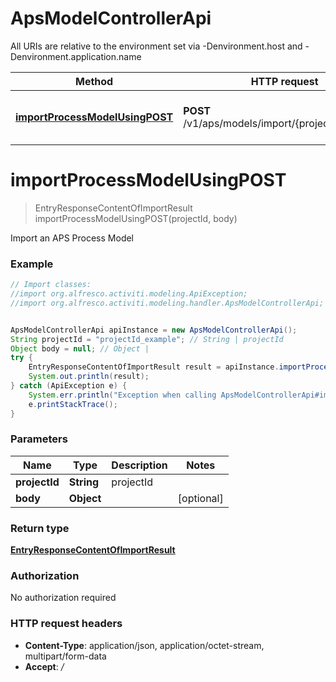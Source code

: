# ApsModelControllerApi

All URIs are relative to the environment set via -Denvironment.host and -Denvironment.application.name

Method | HTTP request | Description
------------- | ------------- | -------------
[**importProcessModelUsingPOST**](ApsModelControllerApi.md#importProcessModelUsingPOST) | **POST** /v1/aps/models/import/{projectId}/process | Import an APS Process Model

<a name="importProcessModelUsingPOST"></a>
# **importProcessModelUsingPOST**
> EntryResponseContentOfImportResult importProcessModelUsingPOST(projectId, body)

Import an APS Process Model

### Example
```java
// Import classes:
//import org.alfresco.activiti.modeling.ApiException;
//import org.alfresco.activiti.modeling.handler.ApsModelControllerApi;


ApsModelControllerApi apiInstance = new ApsModelControllerApi();
String projectId = "projectId_example"; // String | projectId
Object body = null; // Object | 
try {
    EntryResponseContentOfImportResult result = apiInstance.importProcessModelUsingPOST(projectId, body);
    System.out.println(result);
} catch (ApiException e) {
    System.err.println("Exception when calling ApsModelControllerApi#importProcessModelUsingPOST");
    e.printStackTrace();
}
```

### Parameters

Name | Type | Description  | Notes
------------- | ------------- | ------------- | -------------
 **projectId** | **String**| projectId |
 **body** | **Object**|  | [optional]

### Return type

[**EntryResponseContentOfImportResult**](EntryResponseContentOfImportResult.md)

### Authorization

No authorization required

### HTTP request headers

 - **Content-Type**: application/json, application/octet-stream, multipart/form-data
 - **Accept**: */*

